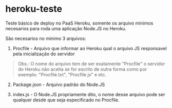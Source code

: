 # heroku-teste
Teste básico de deploy no PaaS Heroku, somente os arquivo minimos necesarios para roda uma aplicação Node.JS no Heroku.

São necesarios no minimo 3 arquivos:

1. Procfile - Arquivo que informar ao Heroku qual o arquivo JS responsavel pela inicialização do servidor

> Obs.: O nome do arquivo tem de ser exatamente "Procfile" o servidor do Heroku não aceita se for escrito de outra forma como por exemplo: "Procfile.txt", "Procfile.js" e etc.

2. Package.json - Arquivo padrão do Node.JS 

3. index.js - O Node.JS propriamente dito, o nome desse arquivo pode ser qualquer desde que seja especificado no Procfile. 
